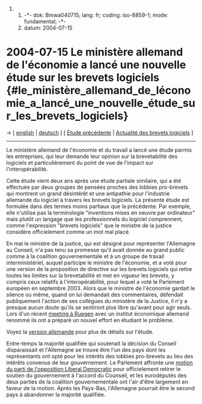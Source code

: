 1.  1.  -\*- dok: Bmwa040715; lang: fr; coding: iso-8859-1; mode:
        fundamental; -\*-
    2.  datum: 2004-07-15

# 2004-07-15 Le ministère allemand de l\'économie a lancé une nouvelle étude sur les brevets logiciels {#le_ministère_allemand_de_léconomie_a_lancé_une_nouvelle_étude_sur_les_brevets_logiciels}

-\> \[ [ english](Bmwa040715En "wikilink") \| [
deutsch](Bmwa040715De "wikilink") \] \[ [ Étude
précédente](BmwiFhgmpi01En "wikilink") \| [ Actualité des brevets
logiciels](SwpatcninoFr "wikilink") \]

------------------------------------------------------------------------

Le ministère allemand de l\'économie et du travail a lancé une étude
parmis les entreprises, qui leur demande leur opinion sur la
brevetabilité des logiciels et particulièrement du point de vue de
l\'impact sur l\'interopérabilité.

Cette étude vient deux ans après une étude partiale similaire, qui a été
effectuée par deux groupes de pensées proches des lobbies pro-brevets
qui montrent un grand désintérêt et une antipathie pour l\'industrie
allemande du logiciel à travers les brevets logiciels. La présente étude
est formulée dans des termes moins partiaux que la précédente. Par
exemple, elle n\'utilise pas la terminologie \"inventions mises en
oeuvre par ordinateur\" mais plutôt un langage que les professionnels du
logiciel comprennent, comme l\'expression \"brevets logiciels\" que le
ministre de la justice considère officielement comme un mot mal placé.

En mai le ministre de la justice, qui est désigné pour représenter
l\'Allemagne au Conseil, n\'a pas tenu sa promesse qu\'il avait donnée
au grand public comme à la coalition gouvernementale et à un groupe de
travail interministériel, auquel participe le ministre de l\'économie,
et a voté pour une version de la proposition de directive sur les
brevets logiciels qui retire toutes les limites sur la brevetabilité et
met en vigueur les brevets, y compris ceux relatifs à
l\'interopérabilité, pour lequel a voté le Parlement européen en
septembre 2003. Alors que le ministre de l\'économie gardait le silence
ou même, quand on lui demandait des commentaires, défendait publiquement
l\'action de ses collègues du ministère de la Justice, il n\'y a presque
aucun doute qu\'ils se sentiront plus libre qu\'avant pour agir seuls.
Lors d\'un récent [ meeting à Ruegen](Ruegen040711De "wikilink") avec un
institut économique allemand renommé ils ont a préparé un nouvel effort
en étudiant le problème.

Voyez la [ version allemande](Bmwa040715De "wikilink") pour plus de
détails sur l\'étude.

Entre-temps la majorité qualifiée qui soutenait la décision du Conseil
disparaissait et l\'Allemagne se trouve être l\'un des pays dont les
représentants ont opté pour les intérêts des lobbies pro-brevets au lieu
des intérêts convenus de leur gouvernement. Le Parlement affronte une
[motion du parti de l\'opposition Liberal
Democratic](http://swpat.ffii.org/papers/europarl0309/fdp0405/index.en.html "wikilink")
pour officielement retirer le soutien du gouvernement à l\'accord du
Counseil, et les eurodéputés des deux parties de la coalition
gouvernementale ont l\'air d\'être largement en faveur de la motion.
Après les Pays-Bas, l\'Allemagne pourrait être le second pays à
abandonner la majorité qualifiée.
